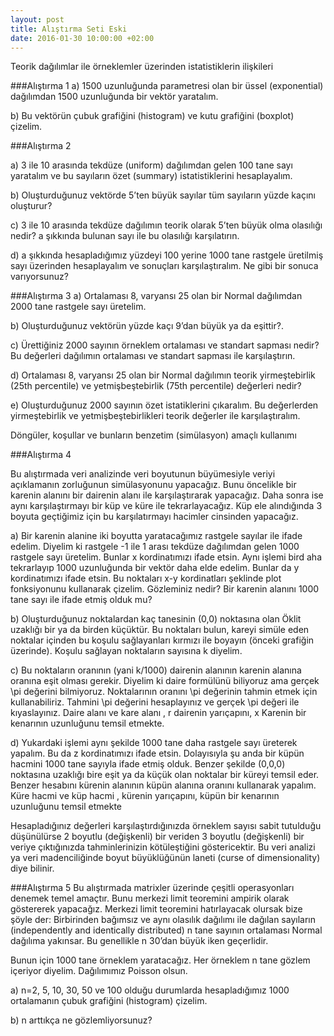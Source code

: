 ```yaml
---
layout: post
title: Alıştırma Seti Eski
date: 2016-01-30 10:00:00 +02:00
---
```


Teorik dağılımlar ile örneklemler üzerinden istatistiklerin ilişkileri

###Alıştırma 1
a)	1500 uzunluğunda parametresi  <script type="math/tex">\lambda = 1/3</script> olan bir üssel (exponential) dağılımdan 1500 uzunluğunda bir vektör yaratalım.

b)	Bu vektörün çubuk grafiğini (histogram) ve kutu grafiğini (boxplot) çizelim.

###Alıştırma 2

a) 3 ile 10 arasında tekdüze (uniform) dağılımdan gelen 100 tane sayı yaratalım ve bu sayıların özet (summary) istatistiklerini hesaplayalım. 

b) Oluşturduğunuz vektörde 5’ten büyük sayılar tüm sayıların yüzde kaçını oluşturur?

c) 3 ile 10 arasında tekdüze dağılımın teorik olarak 5’ten büyük olma olasılığı nedir? a şıkkında bulunan sayı ile bu olasılığı karşılatırın. 

d) a şıkkında hesapladığımız yüzdeyi 100 yerine 1000 tane rastgele üretilmiş sayı üzerinden hesaplayalım ve sonuçları karşılaştıralım. Ne gibi bir sonuca varıyorsunuz?

###Alıştırma 3
a)	Ortalaması 8, varyansı 25 olan bir Normal dağılımdan 2000 tane rastgele sayı üretelim.

b)	Oluşturduğunuz vektörün yüzde kaçı 9’dan büyük ya da eşittir?.  

c)	Ürettiğiniz 2000 sayının örneklem ortalaması ve standart sapması nedir? Bu değerleri dağılımın ortalaması ve standart sapması ile karşılaştırın.

d)	Ortalaması 8, varyansı 25 olan bir Normal dağılımın teorik yirmeştebirlik (25th percentile) ve yetmişbeştebirlik (75th percentile) değerleri nedir?

e)	Oluşturduğunuz 2000 sayının özet istatiklerini çıkaralım. Bu değerlerden yirmeştebirlik ve yetmişbeştebirlikleri teorik değerler ile karşılaştıralım.

Döngüler, koşullar ve bunların benzetim (simülasyon) amaçlı kullanımı

###Alıştırma 4

Bu alıştırmada veri analizinde veri boyutunun büyümesiyle veriyi açıklamanın zorluğunun simülasyonunu yapacağız. Bunu öncelikle bir karenin alanını bir dairenin alanı ile karşılaştırarak yapacağız. Daha sonra ise aynı karşılaştırmayı bir küp ve küre ile tekrarlayacağız. Küp ele alındığında 3 boyuta geçtiğimiz için bu karşılatırmayı hacimler cinsinden yapacağız.

a) Bir karenin alanine iki boyutta yaratacağımız rastgele sayılar ile ifade edelim. Diyelim ki rastgele -1 ile 1 arası tekdüze dağılımdan gelen 1000 rastgele sayı üretelim. Bunlar x kordinatımızı ifade etsin. Aynı işlemi bird aha tekrarlayıp 1000 uzunluğunda bir vektör daha elde edelim. Bunlar da y kordinatımızı ifade etsin. Bu noktaları x-y kordinatları şeklinde plot fonksiyonunu kullanarak çizelim. Gözleminiz nedir? Bir karenin alanını 1000 tane sayı ile ifade etmiş olduk mu?

b) Oluşturduğunuz noktalardan kaç tanesinin (0,0) noktasına olan Öklit uzaklığı bir ya da birden küçüktür. Bu noktaları bulun, kareyi simüle eden noktalar içinden bu koşulu sağlayanları kırmızı ile boyayın (önceki grafiğin üzerinde). Koşulu sağlayan noktaların sayısına k diyelim.

c) Bu noktaların oranının (yani k/1000) dairenin alanının karenin alanına oranına eşit olması gerekir. Diyelim ki daire formülünü biliyoruz  <script type="math/tex">A = \pi r^2</script> ama gerçek \pi  değerini bilmiyoruz. Noktalarının oranını \pi  değerinin tahmin etmek için kullanabiliriz. Tahmini \pi  değerini hesaplayınız ve gerçek \pi  değeri ile kıyaslayınız. Daire alanı <script type="math/tex">A=\pi r^2</script> ve kare alanı <script type="math/tex">A=x^2</script>, r dairenin yarıçapını, x Karenin bir kenarının uzunluğunu temsil etmekte.

d) Yukardaki işlemi aynı şekilde 1000 tane daha rastgele sayı üreterek yapalım. Bu da z kordinatımızı ifade etsin. Dolayısıyla şu anda bir küpün hacmini 1000 tane sayıyla ifade etmiş olduk. Benzer şekilde (0,0,0) noktasına uzaklığı bire eşit ya da küçük olan noktalar bir küreyi temsil eder. Benzer <script type="math/tex">\pi</script>  hesabını kürenin alanının küpün alanına oranını kullanarak yapalım. Küre hacmi <script type="math/tex">V=4/3 \pi r^3</script> ve küp hacmi <script type="math/tex">V=x^3</script>, <script type="math/tex">r</script> kürenin yarıçapını, <script type="math/tex">x</script> küpün bir kenarının uzunluğunu temsil etmekte


Hesapladığınız değerleri karşılaştırdığınızda örneklem sayısı sabit tutulduğu düşünülürse 2 boyutlu (değişkenli) bir veriden 3 boyutlu (değişkenli)  bir veriye çıktığınızda tahminlerinizin kötüleştiğini göstericektir. Bu veri analizi ya veri madenciliğinde boyut büyüklüğünün laneti (curse of dimensionality) diye bilinir.

###Alıştırma 5
Bu alıştırmada matrixler üzerinde çeşitli operasyonları denemek temel amaçtır. Bunu merkezi limit teoremini ampirik olarak göstererek yapacağız. Merkezi limit teoremini hatırlayacak olursak bize şöyle der:
Birbirinden bağımsız ve aynı olasılık dağılımı ile dağılan sayıların (independently and identically distributed) n tane sayının ortalaması Normal dağılıma yakınsar. Bu genellikle n 30’dan büyük iken geçerlidir.

Bunun için 1000 tane örneklem yaratacağız. Her örneklem n tane gözlem içeriyor diyelim. Dağılımımız Poisson olsun. 

a)	n=2, 5, 10, 30, 50 ve 100 olduğu durumlarda hesapladığımız 1000 ortalamanın çubuk grafiğini (histogram) çizelim.

b)	n arttıkça ne gözlemliyorsunuz?



